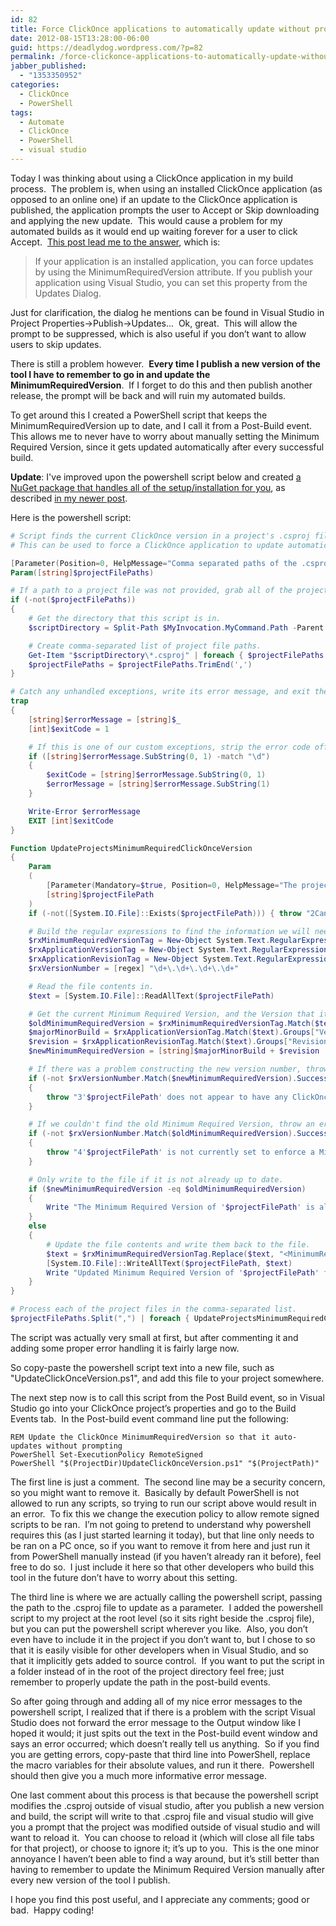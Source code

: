 ```yaml
---
id: 82
title: Force ClickOnce applications to automatically update without prompting user - Automatically update MinimumRequiredVersion using PowerShell
date: 2012-08-15T13:28:00-06:00
guid: https://deadlydog.wordpress.com/?p=82
permalink: /force-clickonce-applications-to-automatically-update-without-prompting-user-automatically-update-minimumrequiredversion-using-powershell/
jabber_published:
  - "1353350952"
categories:
  - ClickOnce
  - PowerShell
tags:
  - Automate
  - ClickOnce
  - PowerShell
  - visual studio
---
```


Today I was thinking about using a ClickOnce application in my build process.  The problem is, when using an installed ClickOnce application (as opposed to an online one) if an update to the ClickOnce application is published, the application prompts the user to Accept or Skip downloading and applying the new update.  This would cause a problem for my automated builds as it would end up waiting forever for a user to click Accept.  [This post lead me to the answer](http://stackoverflow.com/questions/1638066/clickonce-skip-asking-for-update-or-fail-lauch-if-skip-is-selected), which is:

> If your application is an installed application, you can force updates by using the MinimumRequiredVersion attribute. If you publish your application using Visual Studio, you can set this property from the Updates Dialog.

Just for clarification, the dialog he mentions can be found in Visual Studio in Project Properties->Publish->Updates...  Ok, great.  This will allow the prompt to be suppressed, which is also useful if you don’t want to allow users to skip updates.

There is still a problem however.  __Every time I publish a new version of the tool I have to remember to go in and update the MinimumRequiredVersion__.  If I forget to do this and then publish another release, the prompt will be back and will ruin my automated builds.

To get around this I created a PowerShell script that keeps the MinimumRequiredVersion up to date, and I call it from a Post-Build event.  This allows me to never have to worry about manually setting the Minimum Required Version, since it gets updated automatically after every successful build.

__Update__: I've improved upon the powershell script below and created [a NuGet package that handles all of the setup/installation for you](https://nuget.org/packages/AutoUpdateProjectsMinimumRequiredClickOnceVersion), as described [in my newer post](http://dans-blog.azurewebsites.net/?p=175).

Here is the powershell script:

```powershell
# Script finds the current ClickOnce version in a project's .csproj file, and updates the MinimumRequiredVersion to be this same version.
# This can be used to force a ClickOnce application to update automatically without prompting the user.

[Parameter(Position=0, HelpMessage="Comma separated paths of the .csproj files to process")]
Param([string]$projectFilePaths)

# If a path to a project file was not provided, grab all of the project files in the same directory as this script.
if (-not($projectFilePaths))
{
	# Get the directory that this script is in.
	$scriptDirectory = Split-Path $MyInvocation.MyCommand.Path -Parent

	# Create comma-separated list of project file paths.
	Get-Item "$scriptDirectory\*.csproj" | foreach { $projectFilePaths += "$_,"}
	$projectFilePaths = $projectFilePaths.TrimEnd(',')
}

# Catch any unhandled exceptions, write its error message, and exit the process with a non-zero error code to indicate failure.
trap
{
	[string]$errorMessage = [string]$_
	[int]$exitCode = 1

	# If this is one of our custom exceptions, strip the error code off of the front.
	if ([string]$errorMessage.SubString(0, 1) -match "\d")
	{
		$exitCode = [string]$errorMessage.SubString(0, 1)
		$errorMessage = [string]$errorMessage.SubString(1)
	}

	Write-Error $errorMessage
	EXIT [int]$exitCode
}

Function UpdateProjectsMinimumRequiredClickOnceVersion
{
	Param
	(
		[Parameter(Mandatory=$true, Position=0, HelpMessage="The project file (.csproj) to update.")]
		[string]$projectFilePath
	)
	if (-not([System.IO.File]::Exists($projectFilePath))) { throw "2Cannot find project file to update at the path: '$projectFilePath'" }

	# Build the regular expressions to find the information we will need.
	$rxMinimumRequiredVersionTag = New-Object System.Text.RegularExpressions.Regex "\<MinimumRequiredVersion\>(?<Version>.*?)\</MinimumRequiredVersion\>", SingleLine
	$rxApplicationVersionTag = New-Object System.Text.RegularExpressions.Regex "\<ApplicationVersion\>(?<Version>\d+\.\d+\.\d+\.).*?\</ApplicationVersion\>", SingleLine
	$rxApplicationRevisionTag = New-Object System.Text.RegularExpressions.Regex "\<ApplicationRevision\>(?<Revision>[0-9]+)\</ApplicationRevision\>", SingleLine
	$rxVersionNumber = [regex] "\d+\.\d+\.\d+\.\d+"

	# Read the file contents in.
	$text = [System.IO.File]::ReadAllText($projectFilePath)

	# Get the current Minimum Required Version, and the Version that it should be.
	$oldMinimumRequiredVersion = $rxMinimumRequiredVersionTag.Match($text).Groups["Version"].Value
	$majorMinorBuild = $rxApplicationVersionTag.Match($text).Groups["Version"].Value
	$revision = $rxApplicationRevisionTag.Match($text).Groups["Revision"].Value
	$newMinimumRequiredVersion = [string]$majorMinorBuild + $revision

	# If there was a problem constructing the new version number, throw an error.
	if (-not $rxVersionNumber.Match($newMinimumRequiredVersion).Success)
	{
		throw "3'$projectFilePath' does not appear to have any ClickOnce deployment settings in it."
	}

	# If we couldn't find the old Minimum Required Version, throw an error.
	if (-not $rxVersionNumber.Match($oldMinimumRequiredVersion).Success)
	{
		throw "4'$projectFilePath' is not currently set to enforce a MinimumRequiredVersion. To fix this in Visual Studio go to Project Properties->Publish->Updates... and check off 'Specify a minimum required version for this application'."
	}

	# Only write to the file if it is not already up to date.
	if ($newMinimumRequiredVersion -eq $oldMinimumRequiredVersion)
	{
		Write "The Minimum Required Version of '$projectFilePath' is already up-to-date on version '$newMinimumRequiredVersion'."
	}
	else
	{
		# Update the file contents and write them back to the file.
		$text = $rxMinimumRequiredVersionTag.Replace($text, "<MinimumRequiredVersion>" + $newMinimumRequiredVersion + "</MinimumRequiredVersion>")
		[System.IO.File]::WriteAllText($projectFilePath, $text)
		Write "Updated Minimum Required Version of '$projectFilePath' from '$oldMinimumRequiredVersion' to '$newMinimumRequiredVersion'"
	}
}

# Process each of the project files in the comma-separated list.
$projectFilePaths.Split(",") | foreach { UpdateProjectsMinimumRequiredClickOnceVersion $_ }
```

The script was actually very small at first, but after commenting it and adding some proper error handling it is fairly large now.

So copy-paste the powershell script text into a new file, such as "UpdateClickOnceVersion.ps1", and add this file to your project somewhere.

The next step now is to call this script from the Post Build event, so in Visual Studio go into your ClickOnce project’s properties and go to the Build Events tab.  In the Post-build event command line put the following:

```shell
REM Update the ClickOnce MinimumRequiredVersion so that it auto-updates without prompting
PowerShell Set-ExecutionPolicy RemoteSigned
PowerShell "$(ProjectDir)UpdateClickOnceVersion.ps1" "$(ProjectPath)"
```

The first line is just a comment.  The second line may be a security concern, so you might want to remove it.  Basically by default PowerShell is not allowed to run any scripts, so trying to run our script above would result in an error.  To fix this we change the execution policy to allow remote signed scripts to be ran.  I’m not going to pretend to understand why powershell requires this (as I just started learning it today), but that line only needs to be ran on a PC once, so if you want to remove it from here and just run it from PowerShell manually instead (if you haven’t already ran it before), feel free to do so.  I just include it here so that other developers who build this tool in the future don’t have to worry about this setting.

The third line is where we are actually calling the powershell script, passing the path to the .csproj file to update as a parameter.  I added the powershell script to my project at the root level (so it sits right beside the .csproj file), but you can put the powershell script wherever you like.  Also, you don’t even have to include it in the project if you don’t want to, but I chose to so that it is easily visible for other developers when in Visual Studio, and so that it implicitly gets added to source control.  If you want to put the script in a folder instead of in the root of the project directory feel free; just remember to properly update the path in the post-build events.

So after going through and adding all of my nice error messages to the powershell script, I realized that if there is a problem with the script Visual Studio does not forward the error message to the Output window like I hoped it would; it just spits out the text in the Post-build event window and says an error occurred; which doesn’t really tell us anything.  So if you find you are getting errors, copy-paste that third line into PowerShell, replace the macro variables for their absolute values, and run it there.  Powershell should then give you a much more informative error message.

One last comment about this process is that because the powershell script modifies the .csproj outside of visual studio, after you publish a new version and build, the script will write to that .csproj file and visual studio will give you a prompt that the project was modified outside of visual studio and will want to reload it.  You can choose to reload it (which will close all file tabs for that project), or choose to ignore it; it’s up to you.  This is the one minor annoyance I haven’t been able to find a way around, but it’s still better than having to remember to update the Minimum Required Version manually after every new version of the tool I publish.

I hope you find this post useful, and I appreciate any comments; good or bad.  Happy coding!
